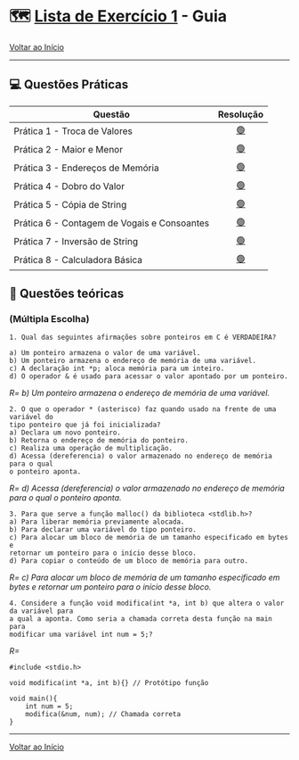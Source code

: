 # 🗺️ [Lista de Exercício 1](./../assets/files/Lista_Exercicio_1_ED2.pdf) - Guia
[Voltar ao Início](./../README.md)
***
## 💻 Questões Práticas 
| Questão  | Resolução |
| --- | :---: |
| Prática 1 - Troca de Valores | [ 🟢 ](./questao_1.c) |
| Prática 2 - Maior e Menor | [ 🟢 ](./questao_2.c) |
| Prática 3 - Endereços de Memória | [ 🟢 ](./questao_3.c) |
| Prática 4 - Dobro do Valor | [ 🟢 ](./questao_4.c) |
| Prática 5 - Cópia de String | [ 🟢 ](./questao_5.c) |
| Prática 6 - Contagem de Vogais e Consoantes | [ 🟢 ](./questao_6.c) |
| Prática 7 - Inversão de String | [ 🟢 ](./questao_7.c) |
| Prática 8 - Calculadora Básica | [ 🟢 ](./questao_8.c) |

## 📄 Questões teóricas

### (Múltipla Escolha)  

    1. Qual das seguintes afirmações sobre ponteiros em C é VERDADEIRA?

    a) Um ponteiro armazena o valor de uma variável.  
    b) Um ponteiro armazena o endereço de memória de uma variável.  
    c) A declaração int *p; aloca memória para um inteiro.  
    d) O operador & é usado para acessar o valor apontado por um ponteiro.

_R= b) Um ponteiro armazena o endereço de memória de uma variável._

    2. O que o operador * (asterisco) faz quando usado na frente de uma variável do
    tipo ponteiro que já foi inicializada?  
    a) Declara um novo ponteiro.  
    b) Retorna o endereço de memória do ponteiro.  
    c) Realiza uma operação de multiplicação.  
    d) Acessa (dereferencia) o valor armazenado no endereço de memória para o qual
    o ponteiro aponta.

_R= d) Acessa (dereferencia) o valor armazenado no endereço de memória para o qual o ponteiro aponta._

    3. Para que serve a função malloc() da biblioteca <stdlib.h>?  
    a) Para liberar memória previamente alocada.  
    b) Para declarar uma variável do tipo ponteiro.  
    c) Para alocar um bloco de memória de um tamanho especificado em bytes e
    retornar um ponteiro para o início desse bloco.  
    d) Para copiar o conteúdo de um bloco de memória para outro.

_R= c) Para alocar um bloco de memória de um tamanho especificado em bytes e retornar um ponteiro para o início desse bloco._

    4. Considere a função void modifica(int *a, int b) que altera o valor da variável para
    a qual a aponta. Como seria a chamada correta desta função na main para
    modificar uma variável int num = 5;?

_R=_
```
#include <stdio.h>

void modifica(int *a, int b){} // Protótipo função

void main(){
    int num = 5;
    modifica(&num, num); // Chamada correta
}
```

***
[Voltar ao Início](./../README.md)